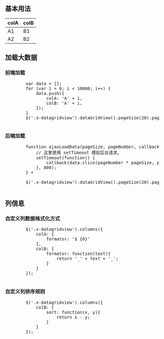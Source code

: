 ## 基本用法

<aside class="doc-demo">

| colA | colB |
| --- | --- |
| A1 | B1 |
| A2 | B2 |

</aside>

## 加载大数据

### 前端加载

<pre>        var data = [];
        for (var i = 0; i < 10000; i++) {
            data.push({
                colA: 'A' + i,
                colB: 'A' + i,
            });
        }
        $('.x-datagridview').dataGridView().pageSize(20).pageNumber(2).data(data);
    </pre>

### 后端加载

<pre>        function ajaxLoadData(pageSize, pageNumber, callback) {
            // 这里使用 setTimeout 模拟后台请求。
            setTimeout(function() {
                callback(data.slice(pageNumber * pageSize, pageSize));
            }, 800);
        } +

        $('.x-datagridview').dataGridView().pageSize(20).pageNumber(2).dataLoader(ajaxLoadData);
    </pre>

## 列信息

### 自定义列数据格式化方式

<pre>        $('.x-datagridview').columns({
            colA: {
                formator: '$ {0}'
            },
            colB: {
                formator: function(text){
                    return '_' + text + '_';
                }
            }
        });
    </pre>

### 自定义列排序规则

<pre>        $('.x-datagridview').columns({
            colB: {
                sort: function(x, y){
                    return x - y;
                }
            }
        });
    </pre>